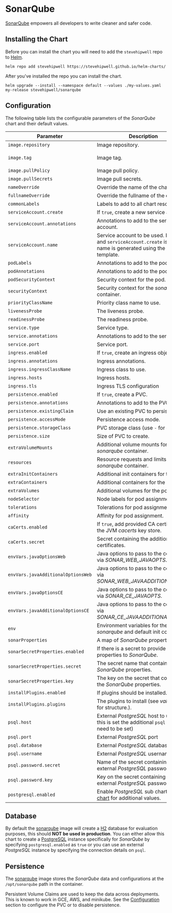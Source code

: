 # SonarQube

[SonarQube](https://www.sonarqube.org/) empowers all developers to write cleaner and safer code.

## Installing the Chart

Before you can install the chart you will need to add the `stevehipwell` repo to [Helm](https://helm.sh/).

```shell
helm repo add stevehipwell https://stevehipwell.github.io/helm-charts/
```

After you've installed the repo you can install the chart.

```shell
helm upgrade --install --namespace default --values ./my-values.yaml my-release stevehipwell/sonarqube
```

## Configuration

The following table lists the configurable parameters of the _SonarQube_ chart and their default values.

| Parameter                          | Description                                                                                                                     | Default                             |
| ---------------------------------- | ------------------------------------------------------------------------------------------------------------------------------- | ----------------------------------- |
| `image.repository`                 | Image repository.                                                                                                               | `sonarqube`                         |
| `image.tag`                        | Image tag.                                                                                                                      | `{{ .Chart.AppVersion }}-community` |
| `image.pullPolicy`                 | Image pull policy.                                                                                                              | `IfNotPresent`                      |
| `image.pullSecrets`                | Image pull secrets.                                                                                                             | `[]`                                |
| `nameOverride`                     | Override the name of the chart.                                                                                                 | `nil`                               |
| `fullnameOverride`                 | Override the fullname of the chart.                                                                                             | `nil`                               |
| `commonLabels`                     | Labels to add to all chart resources.                                                                                           | `{}`                                |
| `serviceAccount.create`            | If `true`, create a new service account.                                                                                        | `true`                              |
| `serviceAccount.annotations`       | Annotations to add to the service account.                                                                                      | `{}`                                |
| `serviceAccount.name`              | Service account to be used. If not set and `serviceAccount.create` is `true`, a name is generated using the full name template. | `nil`                               |
| `podLabels`                        | Annotations to add to the pod.                                                                                                  | `{}`                                |
| `podAnnotations`                   | Annotations to add to the pod.                                                                                                  | `{}`                                |
| `podSecurityContext`               | Security context for the pod.                                                                                                   | `{ fsGroup: 1000 }`                 |
| `securityContext`                  | Security context for the _sonarqube_ container.                                                                                 | `{ runAsUser: 1000 }`               |
| `priorityClassName`                | Priority class name to use.                                                                                                     | `""`                                |
| `livenessProbe`                    | The liveness probe.                                                                                                             | See _values.yaml_                   |
| `readinessProbe`                   | The readiness probe.                                                                                                            | See _values.yaml_                   |
| `service.type`                     | Service type.                                                                                                                   | `ClusterIP`                         |
| `service.annotations`              | Annotations to add to the service.                                                                                              | `{}`                                |
| `service.port`                     | Service port.                                                                                                                   | `9000`                              |
| `ingress.enabled`                  | If `true`, create an ingress object.                                                                                            | `false`                             |
| `ingress.annotations`              | Ingress annotations.                                                                                                            | `{}`                                |
| `ingress.ingressClassName`         | Ingress class to use.                                                                                                           | `""`                                |
| `ingress.hosts`                    | Ingress hosts.                                                                                                                  | `[]`                                |
| `ingress.tls`                      | Ingress TLS configuration                                                                                                       | `[]`                                |
| `persistence.enabled`              | If `true`, create a PVC.                                                                                                        | `false`                             |
| `persistence.annotations`          | Annotations to add to the PVC.                                                                                                  | `{}`                                |
| `persistence.existingClaim`        | Use an existing PVC to persist data.                                                                                            | `nil`                               |
| `persistence.accessMode`           | Persistence access mode.                                                                                                        | `ReadWriteOnce`                     |
| `persistence.storageClass`         | PVC storage class (use `-` for default).                                                                                        | `standard`                          |
| `persistence.size`                 | Size of PVC to create.                                                                                                          | `8Gi`                               |
| `extraVolumeMounts`                | Additional volume mounts for the _sonarqube_ container.                                                                         | `[]`                                |
| `resources`                        | Resource requests and limits for the _sonarqube_ container.                                                                     | `{}`                                |
| `extraInitContainers`              | Additional init containers for the pod.                                                                                         | `[]`                                |
| `extraContainers`                  | Additional containers for the pod.                                                                                              | `[]`                                |
| `extraVolumes`                     | Additional volumes for the pod.                                                                                                 | `[]`                                |
| `nodeSelector`                     | Node labels for pod assignment.                                                                                                 | `{}`                                |
| `tolerations`                      | Tolerations for pod assignment.                                                                                                 | `[]`                                |
| `affinity`                         | Affinity for pod assignment.                                                                                                    | `{}`                                |
| `caCerts.enabled`                  | If `true`, add provided CA certificates to the JVM _cacerts_ key store.                                                         | `false`                             |
| `caCerts.secret`                   | Secret containing the additional CA certificates.                                                                               | `nil`                               |
| `envVars.javaOptionsWeb`           | Java options to pass to the container via _SONAR_WEB_JAVAOPTS_.                                                                 | `""`                                |
| `envVars.javaAdditionalOptionsWeb` | Java options to pass to the container via _SONAR_WEB_JAVAADDITIONALOPTS_.                                                       | `""`                                |
| `envVars.javaOptionsCE`            | Java options to pass to the container via _SONAR_CE_JAVAOPTS_.                                                                  | `""`                                |
| `envVars.javaAdditionalOptionsCE`  | Java options to pass to the container via _SONAR_CE_JAVAADDITIONALOPTS_.                                                        | `""`                                |
| `env`                              | Environment variables for the _sonarqube_ and default init containers.                                                          | `[]`                                |
| `sonarProperties`                  | A map of _SonarQube_ properties.                                                                                                | `{}`                                |
| `sonarSecretProperties.enabled`    | If there is a secret to provide properties to _SonarQube_.                                                                      | `false`                             |
| `sonarSecretProperties.secret`     | The secret name that contains the _SonarQube_ properties.                                                                       | `nil`                               |
| `sonarSecretProperties.key`        | The key on the secret that contains the _SonarQube_ properties.                                                                 | `nil`                               |
| `installPlugins.enabled`           | If plugins should be installed.                                                                                                 | `false`                             |
| `installPlugins.plugins`           | The plugins to install (see _values.yaml_ for structure.).                                                                      | `[]`                                |
| `psql.host`                        | External _PostgreSQL_ host to use (if this is set the additional `psql` values need to be set)                                  | `nil`                               |
| `psql.port`                        | External _PostgreSQL_ port                                                                                                      | `nil`                               |
| `psql.database`                    | External _PostgreSQL_ database                                                                                                  | `nil`                               |
| `psql.username`                    | External _PostgreSQL_ username                                                                                                  | `nil`                               |
| `psql.password.secret`             | Name of the secret containing the external _PostgreSQL_ password                                                                | `nil`                               |
| `psql.password.key`                | Key on the secret containing the external _PostgreSQL_ password                                                                 | `nil`                               |
| `postgresql.enabled`               | Enable _PostgreSQL_ sub chart, see [chart](https://hub.helm.sh/charts/bitnami/postgresql/4.2.2) for additional values.          | `false`                             |

## Database

By default the [sonarqube](https://hub.docker.com/_/sonarqube/) image will create a [H2](https://www.h2database.com/html/main.html) database for evaluation purposes, this should **NOT be used in production**. You can either allow this chart to create a [PostgreSQL](https://hub.docker.com/_/postgres) instance specifically for _SonarQube_ by specifying `postgresql.enabled` as `true` or you can use an external _PostgreSQL_ instance by specifying the connection details on `psql`.

## Persistence

The [sonarqube](https://hub.docker.com/_/sonarqube/) image stores the _SonarQube_ data and configurations at the `/opt/sonarqube` path in the container.

Persistent Volume Claims are used to keep the data across deployments. This is known to work in GCE, AWS, and minikube.
See the [Configuration](#configuration) section to configure the PVC or to disable persistence.
